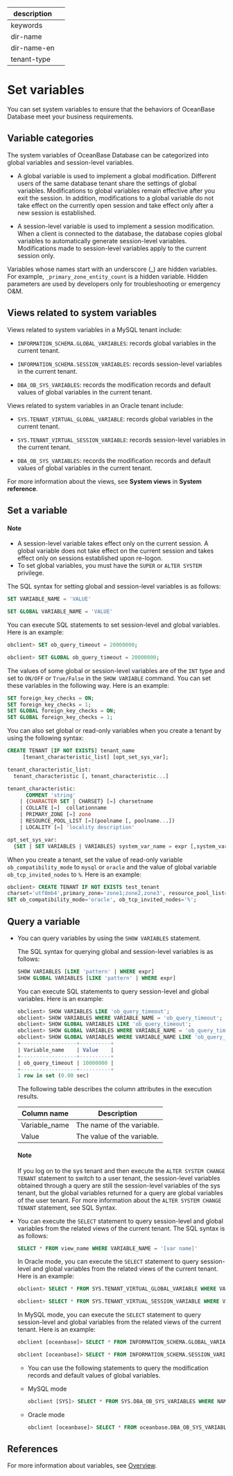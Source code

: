 |description||
|---|---|
|keywords||
|dir-name||
|dir-name-en||
|tenant-type||

# Set variables

You can set system variables to ensure that the behaviors of OceanBase Database meet your business requirements.

## Variable categories

The system variables of OceanBase Database can be categorized into global variables and session-level variables.

* A global variable is used to implement a global modification. Different users of the same database tenant share the settings of global variables. Modifications to global variables remain effective after you exit the session. In addition, modifications to a global variable do not take effect on the currently open session and take effect only after a new session is established.

* A session-level variable is used to implement a session modification. When a client is connected to the database, the database copies global variables to automatically generate session-level variables. Modifications made to session-level variables apply to the current session only.


Variables whose names start with an underscore (_) are hidden variables. For example, `_primary_zone_entity_count` is a hidden variable. Hidden parameters are used by developers only for troubleshooting or emergency O&M.

## Views related to system variables

Views related to system variables in a MySQL tenant include:

* `INFORMATION_SCHEMA.GLOBAL_VARIABLES`: records global variables in the current tenant.

* `INFORMATION_SCHEMA.SESSION_VARIABLES`: records session-level variables in the current tenant.

* `DBA_OB_SYS_VARIABLES`: records the modification records and default values of global variables in the current tenant.

Views related to system variables in an Oracle tenant include:

* `SYS.TENANT_VIRTUAL_GLOBAL_VARIABLE`: records global variables in the current tenant.

* `SYS.TENANT_VIRTUAL_SESSION_VARIABLE`: records session-level variables in the current tenant.

* `DBA_OB_SYS_VARIABLES`: records the modification records and default values of global variables in the current tenant.

For more information about the views, see **System views** in **System reference**.

## Set a variable

  <main id="notice" type='explain'>
    <h4>Note</h4>
    <ul>
    <li>A session-level variable takes effect only on the current session. A global variable does not take effect on the current session and takes effect only on sessions established upon re-logon. </li>
    <li>To set global variables, you must have the <code>SUPER</code> or <code>ALTER SYSTEM</code> privilege. </li>
    </ul>
  </main>

The SQL syntax for setting global and session-level variables is as follows:

```sql
SET VARIABLE_NAME = 'VALUE'

SET GLOBAL VARIABLE_NAME = 'VALUE'
```

You can execute SQL statements to set session-level and global variables. Here is an example:

```sql
obclient> SET ob_query_timeout = 20000000;

obclient> SET GLOBAL ob_query_timeout = 20000000;
```

The values of some global or session-level variables are of the `INT` type and set to `ON/OFF` or `True/False` in the `SHOW VARIABLE` command. You can set these variables in the following way. Here is an example:

```sql
SET foreign_key_checks = ON;
SET foreign_key_checks = 1;
SET GLOBAL foreign_key_checks = ON;
SET GLOBAL foreign_key_checks = 1;
```

You can also set global or read-only variables when you create a tenant by using the following syntax:

```sql
CREATE TENANT [IF NOT EXISTS] tenant_name 
     [tenant_characteristic_list] [opt_set_sys_var];

tenant_characteristic_list: 
  tenant_characteristic [, tenant_characteristic...]

tenant_characteristic: 
      COMMENT 'string'  
    | {CHARACTER SET | CHARSET} [=] charsetname 
    | COLLATE [=]  collationname
    | PRIMARY_ZONE [=] zone  
    | RESOURCE_POOL_LIST [=](poolname [, poolname...])
    | LOCALITY [=] 'locality description'

opt_set_sys_var:
  {SET | SET VARIABLES | VARIABLES} system_var_name = expr [,system_var_name = expr] ...
```

When you create a tenant, set the value of read-only variable `ob_compatibility_mode` to `mysql` or `oracle` and the value of global variable `ob_tcp_invited_nodes` to `%`. Here is an example:

```sql
obclient> CREATE TENANT IF NOT EXISTS test_tenant
charset='utf8mb4',primary_zone='zone1;zone2,zone3', resource_pool_list=('pool1')
SET ob_compatibility_mode='oracle', ob_tcp_invited_nodes='%';
```

## Query a variable

* You can query variables by using the `SHOW VARIABLES` statement.

   The SQL syntax for querying global and session-level variables is as follows:

   ```sql
   SHOW VARIABLES [LIKE 'pattern' | WHERE expr]
   SHOW GLOBAL VARIABLES [LIKE 'pattern' | WHERE expr]
   ```

   You can execute SQL statements to query session-level and global variables. Here is an example:

   ```sql
   obclient> SHOW VARIABLES LIKE 'ob_query_timeout';
   obclient> SHOW VARIABLES WHERE VARIABLE_NAME = 'ob_query_timeout';
   obclient> SHOW GLOBAL VARIABLES LIKE 'ob_query_timeout';
   obclient> SHOW GLOBAL VARIABLES WHERE VARIABLE_NAME = 'ob_query_timeout';
   obclient> SHOW GLOBAL VARIABLES WHERE VARIABLE_NAME LIKE 'ob_query_timeout';
   +------------------+----------+
   | Variable_name    | Value    |
   +------------------+----------+
   | ob_query_timeout | 10000000 |
   +------------------+----------+
   1 row in set (0.00 sec)
   ```

   The following table describes the column attributes in the execution results.

   | Column name | Description |
   |---------------|-----|
   | Variable_name | The name of the variable. |
   | Value | The value of the variable. |

  <main id="notice" type='explain'>
    <h4>Note</h4>
    <p>If you log on to the sys tenant and then execute the <code>ALTER SYSTEM CHANGE TENANT</code> statement to switch to a user tenant, the session-level variables obtained through a query are still the session-level variables of the sys tenant, but the global variables returned for a query are global variables of the user tenant. For more information about the <code>ALTER SYSTEM CHANGE TENANT</code> statement, see SQL Syntax. </p>
  </main>

* You can execute the `SELECT` statement to query session-level and global variables from the related views of the current tenant. The SQL syntax is as follows:

   ```sql
   SELECT * FROM view_name WHERE VARIABLE_NAME = '[var name]'
   ```

   In Oracle mode, you can execute the `SELECT` statement to query session-level and global variables from the related views of the current tenant. Here is an example:

  ```sql
  obclient> SELECT * FROM SYS.TENANT_VIRTUAL_GLOBAL_VARIABLE WHERE VARIABLE_NAME = 'ob_query_timeout';
  ```

  ```sql
  obclient> SELECT * FROM SYS.TENANT_VIRTUAL_SESSION_VARIABLE WHERE VARIABLE_NAME = 'ob_query_timeout';
  ```

   In MySQL mode, you can execute the `SELECT` statement to query session-level and global variables from the related views of the current tenant. Here is an example:

  ```sql
  obclient [oceanbase]> SELECT * FROM INFORMATION_SCHEMA.GLOBAL_VARIABLES WHERE VARIABLE_NAME = 'ob_query_timeout';
  ```

  ```sql
  obclient [oceanbase]> SELECT * FROM INFORMATION_SCHEMA.SESSION_VARIABLES WHERE VARIABLE_NAME = 'ob_query_timeout';
  ```

  * You can use the following statements to query the modification records and default values of global variables.

  * MySQL mode

    ```sql
    obclient [SYS]> SELECT * FROM SYS.DBA_OB_SYS_VARIABLES WHERE NAME='ob_query_timeout';
    ```

  * Oracle mode

    ```sql
    obclient [oceanbase]> SELECT * FROM oceanbase.DBA_OB_SYS_VARIABLES WHERE NAME='ob_query_timeout';
    ```

## References

For more information about variables, see [Overview](../../../700.reference/800.configuration-items-and-system-variables/000.configuration-items-and-system-variables-overview.md).